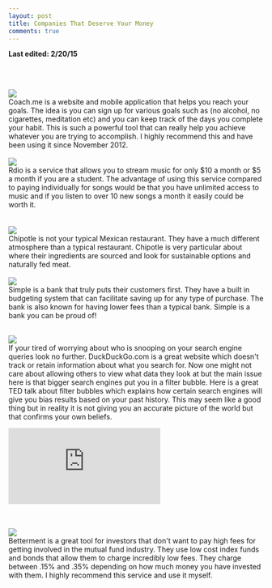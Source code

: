 ```yaml
---
layout: post
title: Companies That Deserve Your Money
comments: true
---
```

<b> Last edited: 2/20/15 </b>


<br><br>



<a href="http://coach.me" target="blank"><img class="logo" src="{{ site.baseurl }}/images/logos/coachme.png" /></a>
<br>
    Coach.me is a website and mobile application that helps you reach your goals.  The idea is you can sign up for various goals such as (no alcohol, no cigarettes, meditation etc) and you can keep track of the days you complete your habit.  This is such a powerful tool that can really help you achieve whatever you are trying to accomplish.  I highly recommend this and have been using it since November 2012.
<br><br>
<a href="http://rdio.com" target="blank"><img class="logo" src="{{ site.baseurl }}/images/logos/rdio-logo-300x132.png" /></a>
<br>
    Rdio is a service that allows you to stream music for only $10 a month or $5 a month if you are a student.  The advantage of using this service compared to paying individually for songs would be that you have unlimited access to music and if you listen to over 10 new songs a month it easily could be worth it.  
<br><br>
<a href="http://chipotle.com" target="blank"><img class="logo" src="{{ site.baseurl }}/images/logos/chipotle_logo_horizontal_inv.gif" /></a>
<br>
Chipotle is not your typical Mexican restaurant.  They have a much different atmosphere than a typical restaurant.  Chipotle is very particular about where their ingredients are sourced and look for sustainable options and naturally fed meat.
<br><br>
<a href="https://simple.com" target="blank"><img class="logo" src="{{ site.baseurl }}/images/logos/simple-bank-branding-2.jpg" /></a>
<br>
Simple is a bank that truly puts their customers first.  They have a built in budgeting system that can facilitate saving up for any type of purchase.  The bank is also known for having lower fees than a typical bank.  Simple is a bank you can be proud of!
<br><br>

<a href="https://duckduckgo.com" target="blank"><img class="logo" src="{{ site.baseurl }}/images/logos/duckduckgo-logo.jpg" /></a>
<br>
If your tired of worrying about who is snooping on your search engine queries look no further.  DuckDuckGo.com is a great website which doesn't track or retain information about what you search for.  Now one might not care about allowing others to view what data they look at but the main issue here is that bigger search engines put you in a filter bubble.  Here is a great TED talk about filter bubbles which explains how certain search engines will give you bias results based on your past history.  This may seem like a good thing but in reality it is not giving you an accurate picture of the world but that confirms your own beliefs.

<div class="auto-resizable-iframe">
   <div>
       <iframe
           frameborder="0"
           allowfullscreen=""
           src="https://www.youtube.com/embed/B8ofWFx525s">
       </iframe>
   </div>
</div>



<br><br>
<a href="https://betterment.com/invite/connorknabe" target="blank"><img class="logo" src="{{ site.baseurl }}/images/logos/betterment_283_224_v2_0.jpg" /></a>
<br>
Betterment is a great tool for investors that don't want to pay high fees for getting involved in the mutual fund industry.  They use low cost index funds and bonds that allow them to charge incredibly low fees.  They charge between .15% and .35% depending on how much money you have invested with them.  I highly recommend this service and use it myself.
